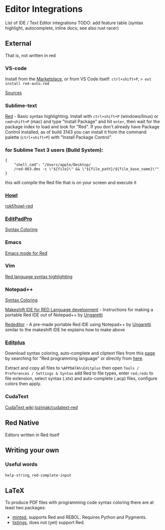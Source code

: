 # Editor Integrations

List of IDE / Text Editor integrations
TODO: add feature table (syntax highlight, autocomplete, inline docs; see also rust racer)

## External
That is, not written in red

### VS-code
Install from the [Marketplace](https://marketplace.visualstudio.com/items?itemName=red-auto.red), or from VS Code itself: `ctrl+shift+P`, `> ext install red-auto.red`

[Sources](https://github.com/red/VScode-extension)

### Sublime-text
[Red](https://packagecontrol.io/packages/Red) - Basic syntax highlighting.
Install with `ctrl+shift+P` (windows/linux) or `cmd+shift+P` (mac) and type "Install Package" and hit `enter`, then wait for the package index to load and look for "Red". If you don't already have Package Control installed, as of build 3143 you can install it from the command palette (`ctrl+shift+P`) with "Install Package Control".


### for Sublime Text 3 users (Build System): 

```red
{
    "shell_cmd": "/Users/apple/Desktop/
    /red-063.dms -c \"${file}\" && \"${file_path}/${file_base_name}\""
}
```

this will compile the Red file that is on your screen and execute it

### [Howl](https://howl.io/)
[rokf/howl-red](https://github.com/rokf/howl-red)

### [EditPadPro](https://www.editpadpro.com/)
[Syntax Coloring](https://www.editpadpro.com/cgi-bin/cscsdl4.pl?id=282)

### Emacs
[Emacs mode for Red](https://github.com/unchartedworks/red-mode)

### Vim
[Red language syntax highlighting](https://github.com/ruchee/vim-red)

### Notepad++
[Syntax Coloring](https://github.com/Ungaretti/Notepad-config-file-for-Red-Language)

[Makeshift IDE for RED Language development](https://github.com/Ungaretti/Makeshift-IDE-for-Red-language) - Instructions for making a portable Red IDE out of Notepad++ by [Ungaretti](https://ungaretti.github.io/)

[Rededitor](http://helpin.red/Rededitor.html) - A pre-made portable Red IDE using Notepad++ by [Ungaretti](https://ungaretti.github.io/) similar to the makeshift IDE he explains how to make above

### [Editplus](https://editplus.com)
Download syntax coloring, auto-complete and cliptext files from this [page](https://editplus.com/others.html) by searching for "Red programming language" or directly from [here](https://editplus.com/dn.php?n=red.zip).

Extract and copy all files to `%APPDATA%\Editplus` then open `Tools / Preferences / Settings & Syntax` add Red to file types, enter `red;reds` to file extension, select syntax (.stx) and auto-complete (.acp) files, configure colors then apply.

### CudaText

[CudaText wiki](https://wiki.freepascal.org/CudaText_plugins#LSP_server_for_Red)
[loziniak/cudatext-red](https://github.com/loziniak/cudatext-red)

## Red Native

Editors written in Red itself

## Writing your own

### Useful words
`help-string`, `red-complete-input`

## LaTeX
To produce PDF files with programming code syntax coloring there are at least two packages:

* [minted](https://ctan.org/pkg/minted), supports Red and REBOL. Requires Python and Pygments.
* [listings](https://ctan.org/pkg/listings), does not (yet) support Red.